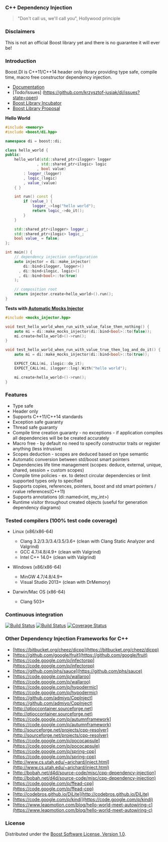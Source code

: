 ### C++ Dependency Injection
> "Don't call us, we'll call you", Hollywood principle

### Disclaimers
This is not an official Boost library yet and there is no guarantee it will ever be!

### Introduction
Boost.DI is C++11/C++14 header only library providing type safe, compile time, macro free constructor dependency injection.

* [Documentation](http://krzysztof-jusiak.github.io/di/boost/libs/di/doc/html)
* [Todo/Issues] (https://github.com/krzysztof-jusiak/di/issues?state=open)
* [Boost Library Incubator](http://rrsd.com/blincubator.com/bi_library/di-dependency-injection-2)
* [Boost Library Proposal](http://boost.2283326.n4.nabble.com/Is-there-any-interest-in-a-dependency-injection-library-td4665526.html)

**Hello World**

```cpp
#include <memory>
#include <boost/di.hpp>

namespace di = boost::di;

class hello_world {
public:
    hello_world(std::shared_ptr<ilogger> logger
              , std::shared_ptr<ilogic> logic
              , bool value)
        : logger_(logger)
        , logic_(logic)
        , value_(value)
    { }

    int run() const {
        if (value_) {
            logger_->log("hello world");
            return logic_->do_it();
        }
    }

    std::shared_ptr<ilogger> logger_;
    std::shared_ptr<ilogic> logic_;
    bool value_ = false;
};

int main() {
    // dependency injection configuration
    auto injector = di::make_injector(
        di::bind<ilogger, logger>()
      , di::bind<ilogic, logic>()
      , di::bind<bool>::to(true)
    );

    // composition root
    return injector.create<hello_world>().run();
}
```

**Tests with [Automatic Mocks Injector](https://github.com/krzysztof-jusiak/mocks_injector)**

```cpp
#include <mocks_injector.hpp>

void test_hello_world_when_run_with_value_false_then_nothing() {
    auto mi = di::make_mocks_injector(di::bind<bool>::to(false));
    mi.create<hello_world>()->run();
}

void test_hello_world_when_run_with_value_true_then_log_and_do_it() {
    auto mi = di::make_mocks_injector(di::bind<bool>::to(true));

    EXPECT_CALL(mi, ilogic::do_it);
    EXPECT_CALL(mi, ilogger::log).With("hello world");

    mi.create<hello_world>()->run();
}
```

### Features
* Type safe
* Header only
* Supports C++11/C++14 standards
* Exception safe guaranty
* Thread safe guaranty
* Compile time creation guaranty - no exceptions - if application compiles all dependencies will be be created accurately
* Macro free - by default no need to specify constructor traits or register anything (less intrusive)
* Scopes deduction - scopes are deduced based on type semantic
* Automatic conversion between std/boost smart pointers
* Dependencies life time management (scopes: deduce, external, unique, shared, session + custom scopes)
* Compile time policies - ex. to detect circular dependencies or limit supported types only to specified
* Supports copies, references, pointers, boost and std smart pointers / rvalue references(C++11)
* Supports annotations (di::named\<int, my\_int\>)
* Runtime visitor throughout created objects (useful for generation dependency diagrams)

### Tested compilers (100% test code coverage)
* Linux (x86/x86-64)
   * Clang 3.2/3.3/3.4/3.5/3.6+ (clean with Clang Static Analyzer and Valgrind)
   * GCC 4.7/4.8/4.9+ (clean with Valgrind)
   * Intel C++ 14.0+ (clean with Valgrind)

* Windows (x86/x86-64)
   * MinGW 4.7/4.8/4.9+
   * Visual Studio 2013+ (clean with DrMemory)

* Darwin/Mac OS (x86-64)
   * Clang 503+

### Continuous integration
[![Build Status](https://travis-ci.org/krzysztof-jusiak/di.png?branch=master)](https://travis-ci.org/krzysztof-jusiak/di)
[![Build Status](https://ci.appveyor.com/api/projects/status/1il4knxh7tq9o5ic)](https://ci.appveyor.com/project/krzysztof-jusiak/di)
[![Coverage Status](https://coveralls.io/repos/krzysztof-jusiak/di/badge.png?branch=master)](https://coveralls.io/r/krzysztof-jusiak/di?branch=master)

### Other Dependency Injection Frameworks for C++
 * [https://bitbucket.org/cheez/dicpp](https://bitbucket.org/cheez/dicpp)
 * [https://github.com/google/fruit](https://github.com/google/fruit)
 * [https://code.google.com/p/infectorpp](https://code.google.com/p/infectorpp)
 * [https://github.com/phs/sauce](https://github.com/phs/sauce)
 * [https://code.google.com/p/wallaroo](https://code.google.com/p/wallaroo)
 * [https://code.google.com/p/hypodermic](https://code.google.com/p/hypodermic)
 * [https://github.com/admiyo/CppInject](https://github.com/admiyo/CppInject)
 * [http://qtioccontainer.sourceforge.net](http://qtioccontainer.sourceforge.net)
 * [https://code.google.com/p/autumnframework](https://code.google.com/p/autumnframework)
 * [http://sourceforge.net/projects/cpp-resolver](http://sourceforge.net/projects/cpp-resolver)
 * [https://code.google.com/p/pococapsule](https://code.google.com/p/pococapsule)
 * [https://code.google.com/p/spring-cpp](https://code.google.com/p/spring-cpp)
 * [http://www.cs.utah.edu/~arichard/inject.html](http://www.cs.utah.edu/~arichard/inject.html)
 * [http://bobah.net/d4d/source-code/misc/cpp-dependency-injection](http://bobah.net/d4d/source-code/misc/cpp-dependency-injection)
 * [https://code.google.com/p/ffead-cpp](https://code.google.com/p/ffead-cpp)
 * [http://codebros.github.io/DiLite](http://codebros.github.io/DiLite)
 * [https://code.google.com/p/kindi](https://code.google.com/p/kindi)
 * [https://www.leapmotion.com/blog/hello-world-meet-autowiring-c](https://www.leapmotion.com/blog/hello-world-meet-autowiring-c)

### License
Distributed under the [Boost Software License, Version 1.0](http://www.boost.org/LICENSE_1_0.txt).

